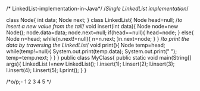 /* LinkedList-implementation-in-Java*/
/*Single LinkedList implementation*/

class Node{
  int data;
  Node next;
}
 class LinkedList{
    Node head=null;
 /*to insert a new value from the tail*/
    void insert(int data){
      Node node=new Node();
       node.data=data;
       node.next=null;
      if(head==null){
       head=node;
       }
     else{
     Node n=head;
     while(n.next!=null){
        n=n.next;
       }n.next=node;
     }
 }
 /*to print the data by traversing the LinkedList*/
  void print(){
        Node temp=head;
       while(temp!=null){
     System.out.print(temp.data);
     System.out.print(" ");
      temp=temp.next;
         }
     }
  }
 public class MyClass{
   public static void main(String[] args){
    LinkedList l=new LinkedList();
    l.insert(1);
    l.insert(2);
    l.insert(3);
     l.insert(4);
     l.insert(5);
     l.print();
   }
 }
 
/*o/p;- 1 2 3 4 5 */ 
